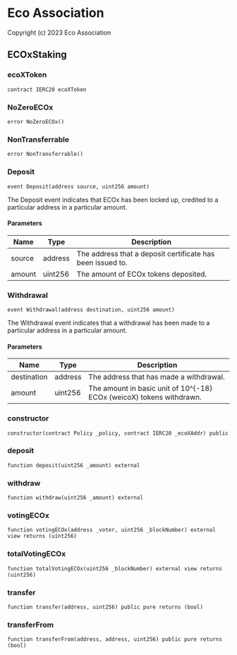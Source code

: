 # Eco Association
Copyright (c) 2023 Eco Association

## ECOxStaking

### ecoXToken

```solidity
contract IERC20 ecoXToken
```

### NoZeroECOx

```solidity
error NoZeroECOx()
```

### NonTransferrable

```solidity
error NonTransferrable()
```

### Deposit

```solidity
event Deposit(address source, uint256 amount)
```

The Deposit event indicates that ECOx has been locked up, credited
to a particular address in a particular amount.

#### Parameters

| Name | Type | Description |
| ---- | ---- | ----------- |
| source | address | The address that a deposit certificate has been issued to. |
| amount | uint256 | The amount of ECOx tokens deposited. |

### Withdrawal

```solidity
event Withdrawal(address destination, uint256 amount)
```

The Withdrawal event indicates that a withdrawal has been made to a particular
address in a particular amount.

#### Parameters

| Name | Type | Description |
| ---- | ---- | ----------- |
| destination | address | The address that has made a withdrawal. |
| amount | uint256 | The amount in basic unit of 10^{-18} ECOx (weicoX) tokens withdrawn. |

### constructor

```solidity
constructor(contract Policy _policy, contract IERC20 _ecoXAddr) public
```

### deposit

```solidity
function deposit(uint256 _amount) external
```

### withdraw

```solidity
function withdraw(uint256 _amount) external
```

### votingECOx

```solidity
function votingECOx(address _voter, uint256 _blockNumber) external view returns (uint256)
```

### totalVotingECOx

```solidity
function totalVotingECOx(uint256 _blockNumber) external view returns (uint256)
```

### transfer

```solidity
function transfer(address, uint256) public pure returns (bool)
```

### transferFrom

```solidity
function transferFrom(address, address, uint256) public pure returns (bool)
```


